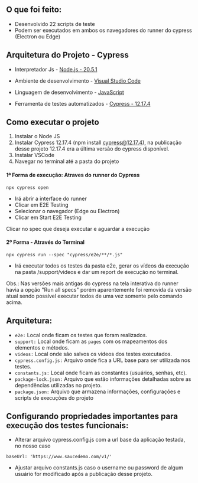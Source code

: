## O que foi feito:

- Desenvolvido 22 scripts de teste
- Podem ser executados em ambos os navegadores do runner do cypress (Electron ou Edge)

## Arquitetura do Projeto - Cypress

- Interpretador Js - [Node.js - 20.5.1](https://nodejs.org/en/download)

- Ambiente de desenvolvimento - [Visual Studio Code](https://code.visualstudio.com)

- Linguagem de desenvolvimento - [JavaScript](https://www.javascript.com)

- Ferramenta de testes automatizados - [Cypress - 12.17.4](http://cypress.io)

## Como executar o projeto

 1. Instalar o Node JS
 2. Instalar Cypress 12.17.4 (npm install cypress@12.17.4), na publicação desse projeto 12.17.4 era a última versão do cypress disponível.
 3. Instalar VSCode
 4. Navegar no terminal até a pasta do projeto

#### 1ª Forma de execução: Atraves do runner do Cypress

```
npx cypress open
```

- Irá abrir a interface do runner
- Clicar em E2E Testing
- Selecionar o navegador (Edge ou Electron)
- Clicar em Start E2E Testing

Clicar no spec que deseja executar e aguardar a execução

#### 2º Forma - Através do Terminal

```
npx cypress run --spec "cypress/e2e/**/*.js"
```

- Irá executar todos os testes da pasta e2e, gerar os vídeos da execução na pasta /support/videos e dar um report de execução no terminal.

Obs.: Nas versões mais antigas do cypress na tela interativa do runner havia a opção "Run all specs" porém aparentemente foi removida da versão atual sendo possível executar todos de uma vez somente pelo comando acima.
    
## Arquitetura:

-  `e2e:` Local onde ficam os testes que foram realizados.
-  `support:` Local onde ficam as  `pages` com os mapeamentos dos elementos e métodos.
-  `videos:` Local onde são salvos os vídeos dos testes executados.
-  `cypress.config.js:` Arquivo onde fica a URL base para ser utilizada nos testes.
- `constants.js:` Local onde ficam as constantes (usuários, senhas, etc).
-  `package-lock.json:` Arquivo que estão informações detalhadas sobre as dependências utilizadas no projeto.
-  `package.json:` Arquivo que armazena informações, configurações e scripts de execuções do projeto
  
## Configurando propriedades importantes para execução dos testes funcionais:

- Alterar arquivo cypress.config.js com a url base da aplicação testada, no nosso caso

```
baseUrl: 'https://www.saucedemo.com/v1/'
```

- Ajustar arquivo constants.js caso o username ou password de algum usuário for modificado após a publicação desse projeto.

